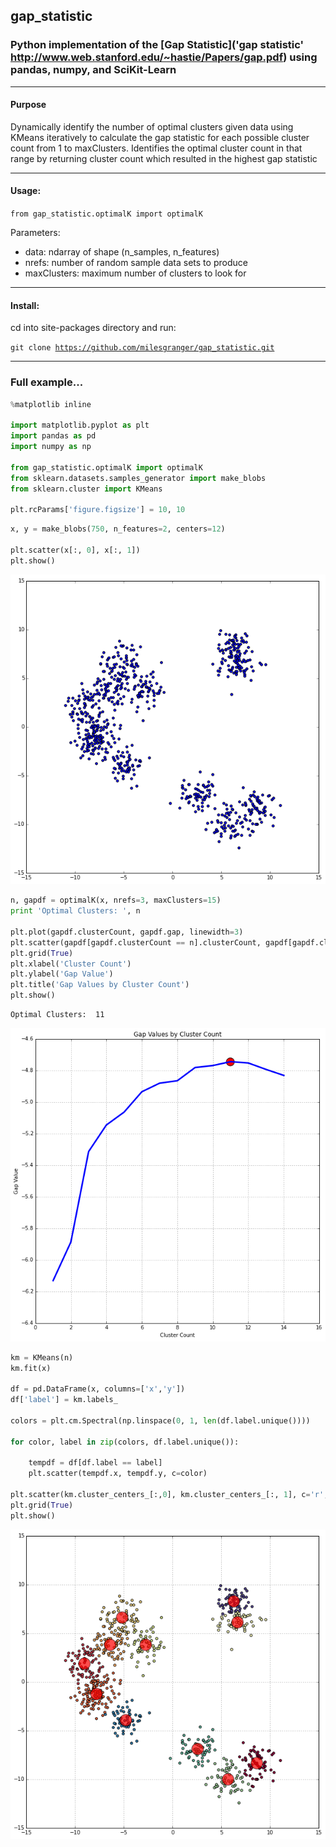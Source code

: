 
## gap_statistic
### Python implementation of the [Gap Statistic]('gap statistic' http://www.web.stanford.edu/~hastie/Papers/gap.pdf) using pandas, numpy, and SciKit-Learn

---
#### Purpose
Dynamically identify the number of optimal clusters given data using KMeans iteratively to calculate the gap statistic for each possible cluster count from 1 to maxClusters. Identifies the optimal cluster count in that range by returning cluster count which resulted in the highest gap statistic

---

#### Usage:

<p><code>from gap_statistic.optimalK import optimalK</code></p>

Parameters:
- data: ndarray of shape (n_samples, n_features)
- nrefs: number of random sample data sets to produce
- maxClusters: maximum number of clusters to look for

---
#### Install:

cd into site-packages directory and run: <p><code>git clone https://github.com/milesgranger/gap_statistic.git</code></p>

---

### Full example...


```python
%matplotlib inline

import matplotlib.pyplot as plt
import pandas as pd
import numpy as np

from gap_statistic.optimalK import optimalK
from sklearn.datasets.samples_generator import make_blobs
from sklearn.cluster import KMeans

plt.rcParams['figure.figsize'] = 10, 10
```


```python
x, y = make_blobs(750, n_features=2, centers=12)

plt.scatter(x[:, 0], x[:, 1])
plt.show()
```


![png](output_2_0.png)



```python
n, gapdf = optimalK(x, nrefs=3, maxClusters=15)
print 'Optimal Clusters: ', n

plt.plot(gapdf.clusterCount, gapdf.gap, linewidth=3)
plt.scatter(gapdf[gapdf.clusterCount == n].clusterCount, gapdf[gapdf.clusterCount == n].gap, s=250, c='r')
plt.grid(True)
plt.xlabel('Cluster Count')
plt.ylabel('Gap Value')
plt.title('Gap Values by Cluster Count')
plt.show()
```

    Optimal Clusters:  11



![png](output_3_1.png)



```python
km = KMeans(n)
km.fit(x)

df = pd.DataFrame(x, columns=['x','y'])
df['label'] = km.labels_

colors = plt.cm.Spectral(np.linspace(0, 1, len(df.label.unique())))

for color, label in zip(colors, df.label.unique()):
    
    tempdf = df[df.label == label]
    plt.scatter(tempdf.x, tempdf.y, c=color)
    
plt.scatter(km.cluster_centers_[:,0], km.cluster_centers_[:, 1], c='r', s=500, alpha=0.7, )
plt.grid(True)
plt.show()
```


![png](output_4_0.png)



```python

```

